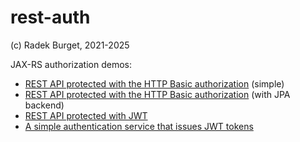 # rest-auth

(c) Radek Burget, 2021-2025

JAX-RS authorization demos:

- [REST API protected with the HTTP Basic authorization](https://github.com/DIFS-Teaching/rest-auth/tree/main/rest-auth-basic) (simple)
- [REST API protected with the HTTP Basic authorization](https://github.com/DIFS-Teaching/rest-auth/tree/main/rest-auth-basic-db) (with JPA backend)
- [REST API protected with JWT](https://github.com/DIFS-Teaching/rest-auth/tree/main/rest-auth-jwt)
- [A simple authentication service that issues JWT tokens](https://github.com/DIFS-Teaching/rest-auth/tree/main/rest-jwt-login)
